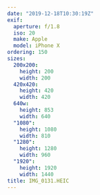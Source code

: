 ```yaml
---
date: "2019-12-18T10:30:19Z"
exif:
  aperture: f/1.8
  iso: 20
  make: Apple
  model: iPhone X
ordering: 150
sizes:
  200x200:
    height: 200
    width: 200
  420x420:
    height: 420
    width: 420
  640w:
    height: 853
    width: 640
  "1080":
    height: 1080
    width: 810
  "1280":
    height: 1280
    width: 960
  "1920":
    height: 1920
    width: 1440
title: IMG_0131.HEIC
---
```

